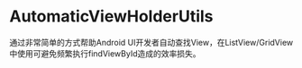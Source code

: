 AutomaticViewHolderUtils
========================
通过非常简单的方式帮助Android UI开发者自动查找View，在ListView/GridView中使用可避免频繁执行findViewById造成的效率损失。
